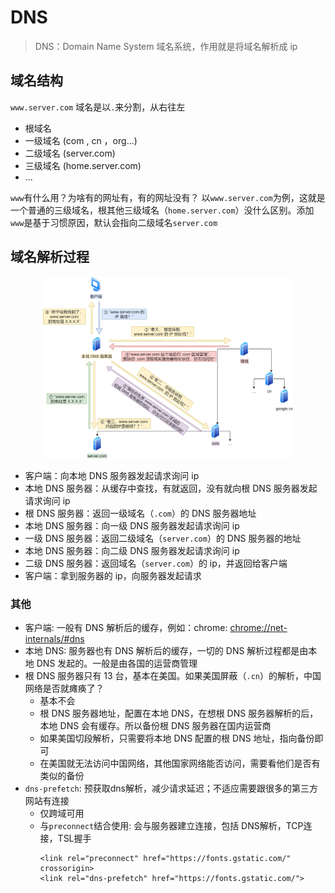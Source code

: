 # DNS

> DNS：Domain Name System 域名系统，作用就是将域名解析成 ip

## 域名结构

`www.server.com` 域名是以`.`来分割，从右往左

- 根域名
- 一级域名 (com , cn ，org...)
- 二级域名 (server.com)
- 三级域名 (home.server.com)
- ...

`www`有什么用？为啥有的网址有，有的网址没有？ 以`www.server.com`为例，这就是一个普通的三级域名，根其他三级域名（`home.server.com`）没什么区别。添加`www`是基于习惯原因，默认会指向二级域名`server.com`

## 域名解析过程

<div align="center"><img src='./images/dns.png' width=400 alt=''> </img></div>

- 客户端：向本地 DNS 服务器发起请求询问 ip
- 本地 DNS 服务器：从缓存中查找，有就返回，没有就向根 DNS 服务器发起请求询问 ip
- 根 DNS 服务器：返回一级域名（`.com`）的 DNS 服务器地址
- 本地 DNS 服务器：向一级 DNS 服务器发起请求询问 ip
- 一级 DNS 服务器：返回二级域名（`server.com`）的 DNS 服务器的地址
- 本地 DNS 服务器：向二级 DNS 服务器发起请求询问 ip
- 二级 DNS 服务器：返回域名（`server.com`）的 ip，并返回给客户端
- 客户端：拿到服务器的 ip，向服务器发起请求

### 其他

- 客户端: 一般有 DNS 解析后的缓存，例如：chrome: [chrome://net-internals/#dns](chrome://net-internals/#dns)
- 本地 DNS: 服务器也有 DNS 解析后的缓存，一切的 DNS 解析过程都是由本地 DNS 发起的。一般是由各国的运营商管理
- 根 DNS 服务器只有 13 台，基本在美国。如果美国屏蔽（`.cn`）的解析，中国网络是否就瘫痪了？
  - 基本不会
  - 根 DNS 服务器地址，配置在本地 DNS，在想根 DNS 服务器解析的后，本地 DNS 会有缓存。所以备份根 DNS 服务器在国内运营商
  - 如果美国切段解析，只需要将本地 DNS 配置的根 DNS 地址，指向备份即可
  - 在美国就无法访问中国网络，其他国家网络能否访问，需要看他们是否有类似的备份
- `dns-prefetch`: 预获取dns解析，减少请求延迟；不适应需要跟很多的第三方网站有连接
  - 仅跨域可用
  - 与`preconnect`结合使用:  会与服务器建立连接，包括 DNS解析，TCP连接，TSL握手
    ```
    <link rel="preconnect" href="https://fonts.gstatic.com/" crossorigin>
    <link rel="dns-prefetch" href="https://fonts.gstatic.com/">
    ```
